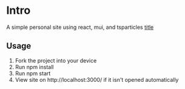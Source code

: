 # Intro
A simple personal site using react, mui, and tsparticles
[title](https://www.example.com)

## Usage
1. Fork the project into your device
2. Run npm install
3. Run npm start
4. View site on http://localhost:3000/ if it isn't opened automatically

